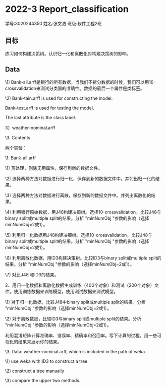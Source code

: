 # 2022-3 Report_classification

学号:3020244350
姓名:张文浩
班级:软件工程2班

## 目标

练习如何构建决策树。认识归一化和离散化对构建决策树的影响。

## Data

\1) Bank-all.arff是银行的所有数据。当我们不拆分数据的时候，我们可以用10-crossvalidation来测试分类器的准确性。数据的最后一个属性是类标签。

\2) Bank-tain.arff is used for constructing the model.

Bank-test.arff is used for testing the model.

The last attribute is the class label.

3）weather-nominal.arff

 

\3. Contents

两个实验：

\1. Bank-all.arff 

\1) 预处理，删除无用属性，保存到新的数据文件。

\2) 选择两种方法对数据进行归一化，保存到新的数据文件中。并列出归一化的结果。

\3) 选择两种方法对数据进行离散，保存到新的数据文件中。并列出离散化的结果。

\4) 利用银行原始数据，用J48构建决策树。选择10-crossvalidation。比较J48与binary split或multiple split的结果。分析 "minNumObj "参数的影响（选择minNumObj=2或1）。

\5) 利用归一化数据用J48构建决策树。选择10-crossvalidation。比较J48与binary split或multiple split的结果。分析 "minNumObj "参数的影响（选择minNumObj=2或1）。

\6) 利用离散化数据，用ID3构建决策树。比较ID3与binary split或multiple split的结果。分析 "minNumObj "参数的影响（选择minNumObj=2或1）。

\7) 对比J48 和ID3的结果。 

 

2．用归一化数据和离散化数据生成训练（400个对象）和测试（200个对象）文件。使用训练数据来训练模型，使用测试数据来测试模型。

 

\1) 对于归一化数据，比较J48中binary split或multiple split的结果。分析 "minNumObj "参数的影响（选择minNumObj=2或1）。

\2) 对于离散数据，比较ID3与binary split或multiple split的结果。分析 "minNumObj "参数的影响（选择minNumObj=2或1）。

 

利用混淆矩阵计算准确率、错误率、精确率和召回率。写下计算的过程。用一些可视化的结果来展示你的结果。

 

\3. Data: weather-nominal.arff, which is included in the path of weka.

\1) use weka with ID3 to construct a tree.

\2) construct a tree manually

\3) compare the upper two methods.